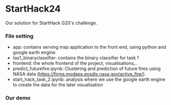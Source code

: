 # StartHack24

Our solution for StartHack G20's challenge.

### File setting

- app: contains serving map application to the front end, using python and google earth engine
- tas1_binaryclassifier: contains the binary classifier for task 1
- frontend: the whole frontend of the project, visualisations,..
- predict_futurefire.ipynb: Clustering and prediction of future fires using NASA data (https://firms.modaps.eosdis.nasa.gov/active_fire/).
- start_hack_task_2.ipynb: analysis where we use the google earth engine to create the data for the later visualisation

### Our demo
